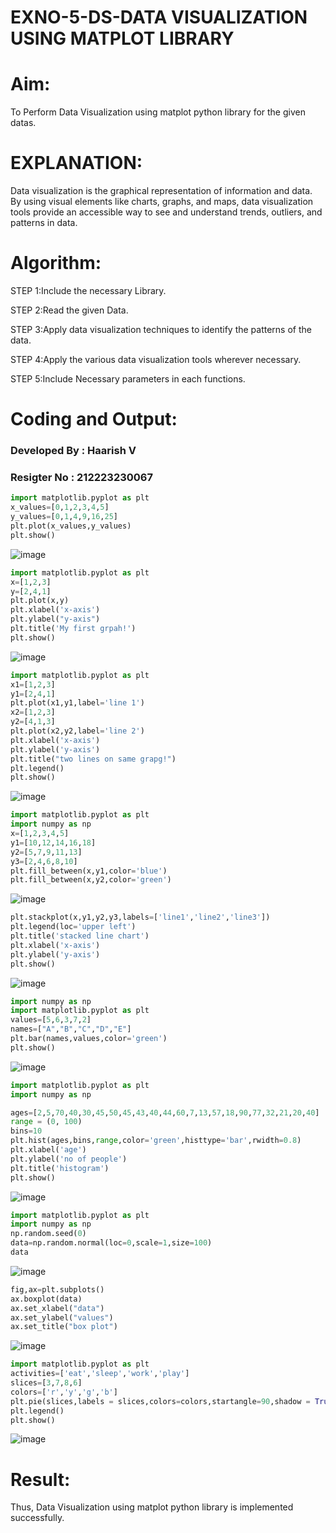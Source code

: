 # EXNO-5-DS-DATA VISUALIZATION USING MATPLOT LIBRARY

# Aim:
  To Perform Data Visualization using matplot python library for the given datas.

# EXPLANATION:
Data visualization is the graphical representation of information and data. By using visual elements like charts, graphs, and maps, data visualization tools provide an accessible way to see and understand trends, outliers, and patterns in data.

# Algorithm:
STEP 1:Include the necessary Library.

STEP 2:Read the given Data.

STEP 3:Apply data visualization techniques to identify the patterns of the data.

STEP 4:Apply the various data visualization tools wherever necessary.

STEP 5:Include Necessary parameters in each functions.

# Coding and Output:
### Developed By : Haarish V
### Resigter No : 212223230067
```python
import matplotlib.pyplot as plt
x_values=[0,1,2,3,4,5]
y_values=[0,1,4,9,16,25]
plt.plot(x_values,y_values)
plt.show()
```
![image](https://github.com/Augustine0306/EXNO-5-DS/assets/119404460/8d37b088-143e-4f9e-a809-f36abd824ff1)
```python
import matplotlib.pyplot as plt
x=[1,2,3]
y=[2,4,1]
plt.plot(x,y)
plt.xlabel('x-axis')
plt.ylabel("y-axis")
plt.title('My first grpah!')
plt.show()
```
![image](https://github.com/Augustine0306/EXNO-5-DS/assets/119404460/4b0e6974-4a99-4ba9-bb18-8fcb2de3496a)
```python
import matplotlib.pyplot as plt
x1=[1,2,3]
y1=[2,4,1]
plt.plot(x1,y1,label='line 1')
x2=[1,2,3]
y2=[4,1,3]
plt.plot(x2,y2,label='line 2')
plt.xlabel('x-axis')
plt.ylabel('y-axis')
plt.title("two lines on same grapg!")
plt.legend()
plt.show()
```
![image](https://github.com/Augustine0306/EXNO-5-DS/assets/119404460/75a32970-b7eb-4bff-91fb-790d76219aed)
```python
import matplotlib.pyplot as plt
import numpy as np
x=[1,2,3,4,5]
y1=[10,12,14,16,18]
y2=[5,7,9,11,13]
y3=[2,4,6,8,10]
plt.fill_between(x,y1,color='blue')
plt.fill_between(x,y2,color='green')
```
![image](https://github.com/Augustine0306/EXNO-5-DS/assets/119404460/89c87c88-35b5-4ca6-b994-381b338ee648)
```python
plt.stackplot(x,y1,y2,y3,labels=['line1','line2','line3'])
plt.legend(loc='upper left')
plt.title('stacked line chart')
plt.xlabel('x-axis')
plt.ylabel('y-axis')
plt.show()
```
![image](https://github.com/Augustine0306/EXNO-5-DS/assets/119404460/3148ad2e-2b1e-460d-89bb-5197a2a635f4)
```python
import numpy as np
import matplotlib.pyplot as plt
values=[5,6,3,7,2]
names=["A","B","C","D","E"]
plt.bar(names,values,color='green')
plt.show()
```
![image](https://github.com/Augustine0306/EXNO-5-DS/assets/119404460/41e804be-9970-4fbb-986e-6bdf6d5b5f91)
```python
import matplotlib.pyplot as plt
import numpy as np

ages=[2,5,70,40,30,45,50,45,43,40,44,60,7,13,57,18,90,77,32,21,20,40]
range = (0, 100)
bins=10
plt.hist(ages,bins,range,color='green',histtype='bar',rwidth=0.8)
plt.xlabel('age')
plt.ylabel('no of people')
plt.title('histogram')
plt.show()
```
![image](https://github.com/Augustine0306/EXNO-5-DS/assets/119404460/b5b1fe7a-aaad-4c30-82d1-42918996089d)
```python
import matplotlib.pyplot as plt
import numpy as np
np.random.seed(0)
data=np.random.normal(loc=0,scale=1,size=100)
data
```
![image](https://github.com/Augustine0306/EXNO-5-DS/assets/119404460/8f5ac038-2099-4999-9b1b-1138cc3d984f)
```python
fig,ax=plt.subplots()
ax.boxplot(data)
ax.set_xlabel("data")
ax.set_ylabel("values")
ax.set_title("box plot")
```
![image](https://github.com/Augustine0306/EXNO-5-DS/assets/119404460/a6fc9060-1637-48ab-b95c-dfc789e4d798)
```python
import matplotlib.pyplot as plt
activities=['eat','sleep','work','play']
slices=[3,7,8,6]
colors=['r','y','g','b']
plt.pie(slices,labels = slices,colors=colors,startangle=90,shadow = True,explode = (0,0,0.1,0),radius=1.2,autopct='%1.1f%%')
plt.legend()
plt.show()
```
![image](https://github.com/Augustine0306/EXNO-5-DS/assets/119404460/da790ff0-33a9-4864-aeed-776610a34b49)
# Result:
Thus, Data Visualization using matplot python library is implemented successfully.

